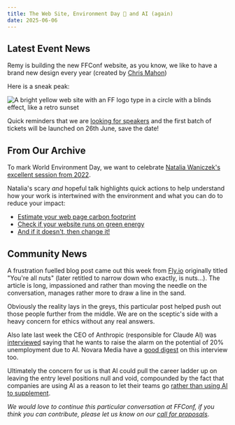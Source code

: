 ```yaml
---
title: The Web Site, Environment Day 🌱 and AI (again)
date: 2025-06-06
---
```


## Latest Event News

Remy is building the new FFConf website, as you know, we like to have a brand new design every year (created by [Chris Mahon](https://chrismahon.com/))

Here is a sneak peak:

![A bright yellow web site with an FF logo type in a circle with a blinds effect, like a retro sunset](/images/articles/2025-design.png)

Quick reminders that we are [looking for speakers](https://ffconf.org/articles/cfp/) and the first batch of tickets will be launched on 26th June, save the date!

## From Our Archive

To mark World Environment Day, we want to celebrate [Natalia Waniczek's excellent session from 2022](https://ffconf.org/talks/2022_lil_natw_talk/).

Natalia's scary _and_ hopeful talk highlights quick actions to help understand how your work is intertwined with the environment and what you can do to reduce your impact:

- [Estimate your web page carbon footprint](https://www.websitecarbon.com/)
- [Check if your website runs on green energy](https://www.thegreenwebfoundation.org/green-web-check/)
- [And if it doesn't, then change it!](https://www.thegreenwebfoundation.org/tools/directory/)

## Community News

A frustration fuelled blog post came out this week from [Fly.io](https://fly.io/blog/youre-all-nuts/) originally titled "You're all nuts" (later retitled to narrow down who exactly, is nuts…). The article is long, impassioned and rather than moving the needle on the conversation, manages rather more to draw a line in the sand.

Obviously the reality lays in the greys, this particular post helped push out those people further from the middle. We are on the sceptic's side with a heavy concern for ethics without any real answers.

Also late last week the CEO of Anthropic (responsible for Claude AI) was [interviewed](https://edition.cnn.com/2025/05/29/tech/ai-anthropic-ceo-dario-amodei-unemployment) saying that he wants to raise the alarm on the potential of 20% unemployment due to AI. Novara Media have a [good digest](https://www.youtube.com/watch?v=XLCAWSWbWfg) on this interview too.

Ultimately the concern for us is that AI could pull the career ladder up on leaving the entry level positions null and void, compounded by the fact that companies are using AI as a reason to let their teams go [rather than using AI to supplement](https://bsky.app/profile/cfiesler.bsky.social/post/3lqplx3hbtp2m).

_We would love to continue this particular conversation at FFConf, if you think you can contribute, please let us know on our [call for proposals](https://ffconf.org/cfp)_.
